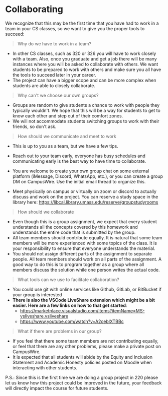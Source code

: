 # Collaborating

We recognize that this may be the first time that you have had to work in a team in your CS classes, so we want to give you the proper tools to succeed:

> Why do we have to work in a team?

- In other CS classes, such as 320 or 326 you will have to work closely with a team. Also, once you graduate and get a job there will be many instances where you will be asked to collaborate with others. We want students to be prepared to work with others and make sure you all have the tools to succeed later in your career.
- The project can have a bigger scope and can be more complex when students are able to closely collaborate.

> Why can't we choose our own groups?

- Groups are random to give students a chance to work with people they typically wouldn't. We hope that this will be a way for students to get to know each other and step out of their comfort zones.
- We will not accommodate students switching groups to work with their friends, so don't ask.

> How should we communicate and meet to work

- This is up to you as a team, but we have a few tips.
- Reach out to your team early, everyone has busy schedules and communicating early is the best way to have time to collaborate.
- You are welcome to create your own group chat on some external platform (iMessage, Discord, WhatsApp, etc.), or you can create a group DM on CampusWire. Use the initial email thread to organize this.

- Meet physically on campus or virtually on zoom or discord to actually discuss and work on the project. You can reserve a study space in the library here: <https://libcal.library.umass.edu/reserve/groupstudyrooms>

> How should we collaborate

- Even though this is a group assignment, we expect that every student understands all the concepts covered by this homework and understands the entire code that is submitted by the group.
- All team members should contribute equally. It is natural that some team members will be more experienced with some topics of the class. It is your responsibility to ensure that everyone understands the material.
- You should not assign different parts of the assignment to separate people. All team members should work on all parts of the assignment. A good way to do this is to program together as a group where all members discuss the solution while one person writes the actual code.

> What tools can we use to facilitate collaboration?

- You could use git with online services like Github, GitLab, or BitBucket if your group is interested
- **There is also the VSCode LiveShare extension which might be a bit easier. Here are a few links on how to that get started**:
  - <https://marketplace.visualstudio.com/items?itemName=MS-vsliveshare.vsliveshare>
  - <https://www.youtube.com/watch?v=A2ceblXTBBc>

> What if there are problems in our group?

- If you feel that there some team members are not contributing equally, or feel that there are any other problems, please make a private post on CampusWire.
- It is expected that all students will abide by the Equity and Inclusion Statement and Academic Honesty policies posted on Moodle when interacting with other students.

P.S.: Since this is the first time we are doing a group project in 220 please let us know how this project could be improved in the future, your feedback will directly impact the course for future students.
